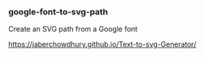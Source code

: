 ### google-font-to-svg-path

Create an SVG path from a Google font

https://jaberchowdhury.github.io/Text-to-svg-Generator/
